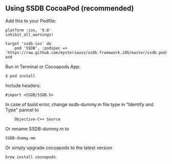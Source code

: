 Using SSDB CocoaPod (recommended)
----------------------------------------

Add this to your Podfile:

	platform :ios, '9.0'
	inhibit_all_warnings!

	target 'ssdb-ios' do
	    pod 'SSDB', :podspec => 'https://raw.github.com/mysteriouss/ssdb.framework.iOS/master/ssdb.podspec'
	end

Run in Terminal or Cocoapods App:

	$ pod install

Include headers:

	#import <SSDB/SSDB.h>

In case of build error, change ssdb-dummy.m file type in "Identify and Type" pannel to

        Objective-C++ Source

Or rename SSDB-dummy.m to

	SSDB-dummy.mm

Or simply upgrade cocoapods to the latest version

	brew install cocoapods
